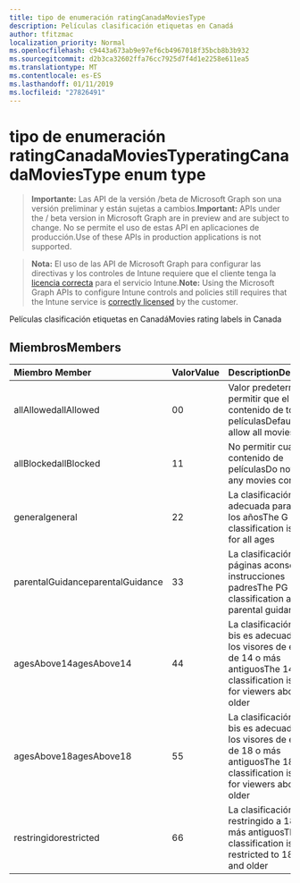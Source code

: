 ```yaml
---
title: tipo de enumeración ratingCanadaMoviesType
description: Películas clasificación etiquetas en Canadá
author: tfitzmac
localization_priority: Normal
ms.openlocfilehash: c9443a673ab9e97ef6cb4967018f35bcb8b3b932
ms.sourcegitcommit: d2b3ca32602ffa76cc7925d7f4d1e2258e611ea5
ms.translationtype: MT
ms.contentlocale: es-ES
ms.lasthandoff: 01/11/2019
ms.locfileid: "27826491"
---
```

# <a name="ratingcanadamoviestype-enum-type"></a><span data-ttu-id="ff4ed-103">tipo de enumeración ratingCanadaMoviesType</span><span class="sxs-lookup"><span data-stu-id="ff4ed-103">ratingCanadaMoviesType enum type</span></span>

> <span data-ttu-id="ff4ed-104">**Importante:** Las API de la versión /beta de Microsoft Graph son una versión preliminar y están sujetas a cambios.</span><span class="sxs-lookup"><span data-stu-id="ff4ed-104">**Important:** APIs under the / beta version in Microsoft Graph are in preview and are subject to change.</span></span> <span data-ttu-id="ff4ed-105">No se permite el uso de estas API en aplicaciones de producción.</span><span class="sxs-lookup"><span data-stu-id="ff4ed-105">Use of these APIs in production applications is not supported.</span></span>

> <span data-ttu-id="ff4ed-106">**Nota:** El uso de las API de Microsoft Graph para configurar las directivas y los controles de Intune requiere que el cliente tenga la [licencia correcta](https://go.microsoft.com/fwlink/?linkid=839381) para el servicio Intune.</span><span class="sxs-lookup"><span data-stu-id="ff4ed-106">**Note:** Using the Microsoft Graph APIs to configure Intune controls and policies still requires that the Intune service is [correctly licensed](https://go.microsoft.com/fwlink/?linkid=839381) by the customer.</span></span>

<span data-ttu-id="ff4ed-107">Películas clasificación etiquetas en Canadá</span><span class="sxs-lookup"><span data-stu-id="ff4ed-107">Movies rating labels in Canada</span></span>
## <a name="members"></a><span data-ttu-id="ff4ed-108">Miembros</span><span class="sxs-lookup"><span data-stu-id="ff4ed-108">Members</span></span>
|<span data-ttu-id="ff4ed-109">Miembro	</span><span class="sxs-lookup"><span data-stu-id="ff4ed-109">Member</span></span>|<span data-ttu-id="ff4ed-110">Valor</span><span class="sxs-lookup"><span data-stu-id="ff4ed-110">Value</span></span>|<span data-ttu-id="ff4ed-111">Description</span><span class="sxs-lookup"><span data-stu-id="ff4ed-111">Description</span></span>|
|:---|:---|:---|
|<span data-ttu-id="ff4ed-112">allAllowed</span><span class="sxs-lookup"><span data-stu-id="ff4ed-112">allAllowed</span></span>|<span data-ttu-id="ff4ed-113">0</span><span class="sxs-lookup"><span data-stu-id="ff4ed-113">0</span></span>|<span data-ttu-id="ff4ed-114">Valor predeterminado, permitir que el contenido de todas las películas</span><span class="sxs-lookup"><span data-stu-id="ff4ed-114">Default value, allow all movies content</span></span>|
|<span data-ttu-id="ff4ed-115">allBlocked</span><span class="sxs-lookup"><span data-stu-id="ff4ed-115">allBlocked</span></span>|<span data-ttu-id="ff4ed-116">1</span><span class="sxs-lookup"><span data-stu-id="ff4ed-116">1</span></span>|<span data-ttu-id="ff4ed-117">No permitir cualquier contenido de películas</span><span class="sxs-lookup"><span data-stu-id="ff4ed-117">Do not allow any movies content</span></span>|
|<span data-ttu-id="ff4ed-118">general</span><span class="sxs-lookup"><span data-stu-id="ff4ed-118">general</span></span>|<span data-ttu-id="ff4ed-119">2</span><span class="sxs-lookup"><span data-stu-id="ff4ed-119">2</span></span>|<span data-ttu-id="ff4ed-120">La clasificación G es adecuada para todos los años</span><span class="sxs-lookup"><span data-stu-id="ff4ed-120">The G classification is suitable for all ages</span></span>|
|<span data-ttu-id="ff4ed-121">parentalGuidance</span><span class="sxs-lookup"><span data-stu-id="ff4ed-121">parentalGuidance</span></span>|<span data-ttu-id="ff4ed-122">3</span><span class="sxs-lookup"><span data-stu-id="ff4ed-122">3</span></span>|<span data-ttu-id="ff4ed-123">La clasificación de páginas aconseja instrucciones padres</span><span class="sxs-lookup"><span data-stu-id="ff4ed-123">The PG classification advises parental guidance</span></span>|
|<span data-ttu-id="ff4ed-124">agesAbove14</span><span class="sxs-lookup"><span data-stu-id="ff4ed-124">agesAbove14</span></span>|<span data-ttu-id="ff4ed-125">4</span><span class="sxs-lookup"><span data-stu-id="ff4ed-125">4</span></span>|<span data-ttu-id="ff4ed-126">La clasificación de 14 bis es adecuada para los visores de encima de 14 o más antiguos</span><span class="sxs-lookup"><span data-stu-id="ff4ed-126">The 14A classification is suitable for viewers above 14 or older</span></span>|
|<span data-ttu-id="ff4ed-127">agesAbove18</span><span class="sxs-lookup"><span data-stu-id="ff4ed-127">agesAbove18</span></span>|<span data-ttu-id="ff4ed-128">5</span><span class="sxs-lookup"><span data-stu-id="ff4ed-128">5</span></span>|<span data-ttu-id="ff4ed-129">La clasificación de 18 bis es adecuada para los visores de encima de 18 o más antiguos</span><span class="sxs-lookup"><span data-stu-id="ff4ed-129">The 18A classification is suitable for viewers above 18 or older</span></span>|
|<span data-ttu-id="ff4ed-130">restringido</span><span class="sxs-lookup"><span data-stu-id="ff4ed-130">restricted</span></span>|<span data-ttu-id="ff4ed-131">6</span><span class="sxs-lookup"><span data-stu-id="ff4ed-131">6</span></span>|<span data-ttu-id="ff4ed-132">La clasificación R está restringido a 18 años y más antiguos</span><span class="sxs-lookup"><span data-stu-id="ff4ed-132">The R classification is restricted to 18 years and older</span></span>|





